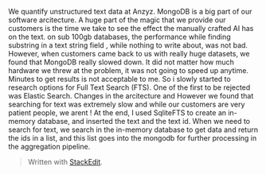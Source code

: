 We quantify unstructured text data at Anzyz. 
MongoDB is a big part of our software arcitecture. A huge part of the magic that we provide our customers is the time we take to see the effect the manually crafted AI has on the text. on sub 100gb databases, the performance while finding substring in a text string field , while nothing to write about, was not bad. However, when customers came back to us with really huge datasets, we found that MongoDB really slowed down. It did not matter how much hardware we threw at the problem, it was not going to speed up anytime.
Minutes to get results is not acceptable to me.
So i slowly started to research options for Full Text Search (FTS). One of the first to be rejected was Elastic Search. Changes in the arcitecture and 
However we found that searching for text was extremely slow and while our customers are very patient people, we arent ! At the end, I used SqliteFTS to create an in-memory database, and inserted the text and the text id. When we need to search for text, we search in the in-memory database to get data and return the ids in a list, and this list goes into the mongodb for further processing in the aggregation pipeline.

> Written with [StackEdit](https://stackedit.io/).
<!--stackedit_data:
eyJoaXN0b3J5IjpbLTEwODkzMjEyODEsMTY4MTk5MjU5OCwyMD
Y2MjMwMjU5LC01MjI1MDg5OTAsMTczMTI4ODMxNywzMjY1ODgz
OCwtMTk0MTIwNTIwOSwtMzcyMTI0MTUxLDIyNTc5MDkyNiw3Mz
A5OTgxMTZdfQ==
-->